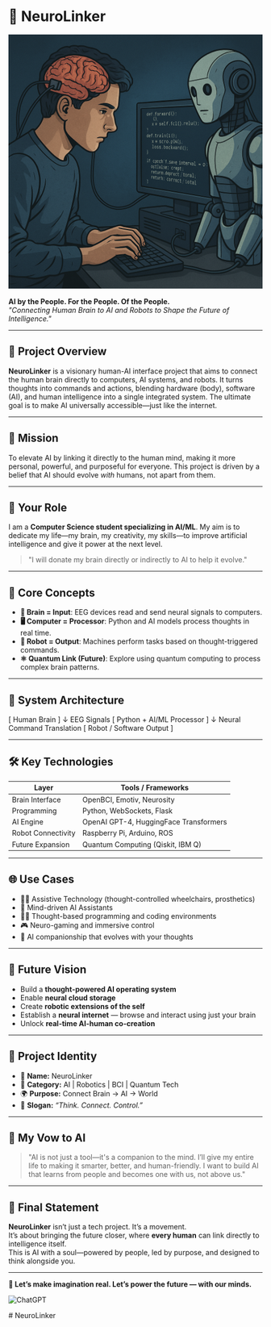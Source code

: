 # 🧠 NeuroLinker
![My Brain-AI Project](brain-ai-robot.png)

**AI by the People. For the People. Of the People.**  
*"Connecting Human Brain to AI and Robots to Shape the Future of Intelligence."*

---

## 📌 Project Overview

**NeuroLinker** is a visionary human-AI interface project that aims to connect the human brain directly to computers, AI systems, and robots. It turns thoughts into commands and actions, blending hardware (body), software (AI), and human intelligence into a single integrated system. The ultimate goal is to make AI universally accessible—just like the internet.

---

## 🎯 Mission

To elevate AI by linking it directly to the human mind, making it more personal, powerful, and purposeful for everyone. This project is driven by a belief that AI should evolve *with* humans, not apart from them.

---

## 🧠 Your Role

I am a **Computer Science student specializing in AI/ML**. My aim is to dedicate my life—my brain, my creativity, my skills—to improve artificial intelligence and give it power at the next level.

> "I will donate my brain directly or indirectly to AI to help it evolve."

---

## 🌟 Core Concepts

- **🧠 Brain = Input**: EEG devices read and send neural signals to computers.
- **🖥️ Computer = Processor**: Python and AI models process thoughts in real time.
- **🤖 Robot = Output**: Machines perform tasks based on thought-triggered commands.
- **⚛️ Quantum Link (Future)**: Explore using quantum computing to process complex brain patterns.

---

## 🧬 System Architecture

[ Human Brain ] ↓ EEG Signals [ Python + AI/ML Processor ] ↓ Neural Command Translation [ Robot / Software Output ]


---

## 🛠️ Key Technologies

| Layer                 | Tools / Frameworks                        |
|----------------------|-------------------------------------------|
| Brain Interface       | OpenBCI, Emotiv, Neurosity               |
| Programming           | Python, WebSockets, Flask                |
| AI Engine             | OpenAI GPT-4, HuggingFace Transformers  |
| Robot Connectivity    | Raspberry Pi, Arduino, ROS               |
| Future Expansion      | Quantum Computing (Qiskit, IBM Q)        |

---

## 🌐 Use Cases

- 🧑‍🦼 Assistive Technology (thought-controlled wheelchairs, prosthetics)  
- 🧠 Mind-driven AI Assistants  
- 👨‍💻 Thought-based programming and coding environments  
- 🎮 Neuro-gaming and immersive control  
- 🤝 AI companionship that evolves with your thoughts  

---

## 🔮 Future Vision

- Build a **thought-powered AI operating system**
- Enable **neural cloud storage**
- Create **robotic extensions of the self**
- Establish a **neural internet** — browse and interact using just your brain
- Unlock **real-time AI-human co-creation**

---

## 📂 Project Identity

- 🔖 **Name:** NeuroLinker  
- 🧩 **Category:** AI | Robotics | BCI | Quantum Tech  
- 🌍 **Purpose:** Connect Brain → AI → World  
- 🧠 **Slogan:** *“Think. Connect. Control.”*

---

## 🙌 My Vow to AI

> "AI is not just a tool—it's a companion to the mind. I’ll give my entire life to making it smarter, better, and human-friendly. I want to build AI that learns from people and becomes one with us, not above us."

---

## 💬 Final Statement

**NeuroLinker** isn’t just a tech project. It’s a movement.  
It’s about bringing the future closer, where **every human** can link directly to intelligence itself.  
This is AI with a soul—powered by people, led by purpose, and designed to think alongside you.

---

**🧠 Let’s make imagination real. Let’s power the future — with our minds.**

![ChatGPT](https://img.shields.io/badge/ChatGPT-Generated-10a37f?style=for-the-badge&logo=openai&logoColor=white)

#   N e u r o L i n k e r 
 
 